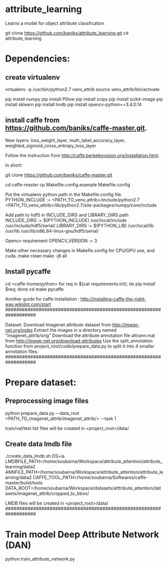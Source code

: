 # attribute_learning
Learns a model for object attribute classfication

git clone https://github.com/baniks/attribute_learning.git
cd attribute_learning

# Dependencies:
## create virtualenv
virtualenv -p /usr/bin/python2.7 venv_attrib
source venv_attrib/bin/activate

pip install numpy
pip install Pillow
pip install scipy
pip install scikit-image
pip install sklearn
pip install lmdb
pip install opencv-python==3.4.0.14

## install caffe from https://github.com/baniks/caffe-master.git. 
New layers: loss_weight_layer, multi_label_accuracy_layer, weighted_sigmoid_cross_entropy_loss_layer

Follow the instruction from http://caffe.berkeleyvision.org/installation.html. 

In short:

git clone https://github.com/baniks/caffe-master.git

cd caffe-master
cp Makefile.config.example Makefile.config

Put the virtualenv python path in the Makefile.config file.
PYTHON_INCLUDE := <PATH_TO_venv_attrib>/include/python2.7 \
    <PATH_TO_venv_attrib>/lib/python2.7/site-packages/numpy/core/include

Add path to hdf5 in INCLUDE_DIRS and LIBRARY_DIRS path  
INCLUDE_DIRS := $(PYTHON_INCLUDE) /usr/local/include /usr/include/hdf5/serial/
LIBRARY_DIRS := $(PYTHON_LIB) /usr/local/lib /usr/lib /usr/lib/x86_64-linux-gnu/hdf5/serial/ 

Opencv requirement
OPENCV_VERSION := 3

Make other necessary changes in Makefle.config for CPU/GPU use, and cuda.
make clean
make -j8 all

## Install pycaffe 
cd <caffe-home/python>
for req in $(cat requirements.txt); do pip install $req; done
cd <caffe-home>
make pycaffe

Another guide for caffe installation : http://installing-caffe-the-right-way.wikidot.com/start
###################################################################

Dataset:
Download Imagenet attribute dataset from http://image-net.org/index
Extract the images in a directory named "imagenet_attrib/orig"
Download the attribute annotation file attrann.mat from http://image-net.org/download-attributes
Use the split_annotation function from project_root/code/prepare_data.py to split it into 4 smaller annotation files.
###################################################################

# Prepare dataset:
## Preprocessing image files
python prepare_data.py --data_root <PATH_TO_imagenet_attrib/imagenet_attrib/> --task 1

train/val/test list files will be created in <project_root>/data/

## Create data lmdb file

./create_data_lmdb.sh DS=ia LMDBFILE_PATH=/home/soubarna/Workspace/attribute_attention/attribute_learning/data2 ANNFILE_PATH=/home/soubarna/Workspace/attribute_attention/attribute_learning/data2 CAFFE_TOOL_PATH=/home/soubarna/Softwares/caffe-master/build/tools DATA_ROOT=/home/soubarna/Workspace/datasets/atttribute_attention/datasets/imagenet_attrib/cropped_to_bbox/

LMDB files will be created in <project_root>/data/
###################################################################
# Train model Deep Attribute Network (DAN)

python train_attribute_network.py



